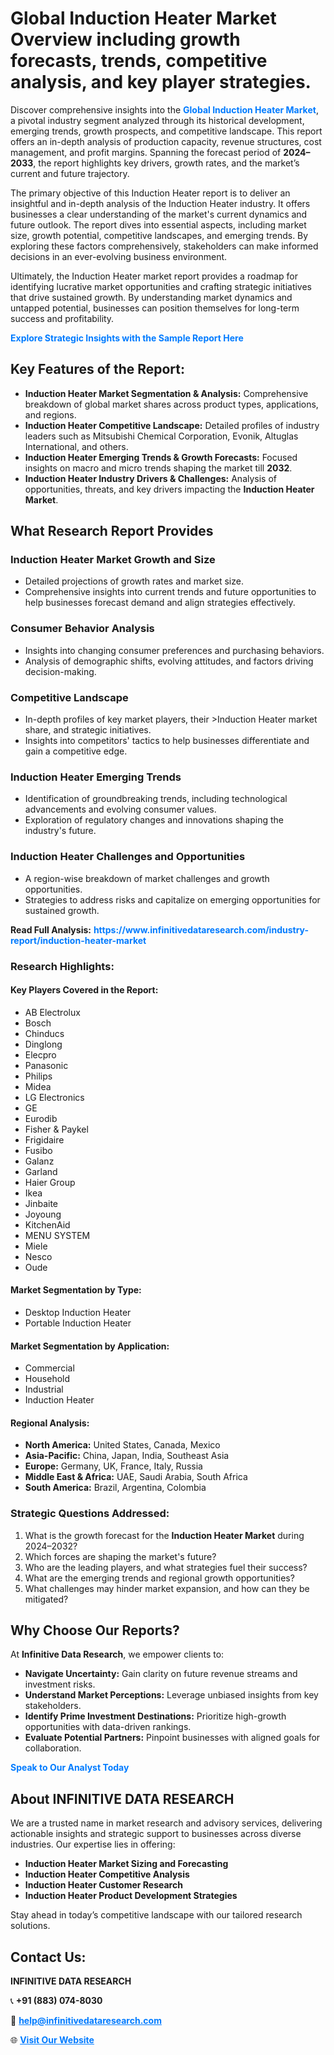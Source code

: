 <h1>Global Induction Heater Market Overview including growth forecasts, trends, competitive analysis, and key player strategies.</h1>
<p>
Discover comprehensive insights into the 
<a href="https://www.infinitivedataresearch.com/industry-report/induction-heater-market" rel="dofollow" style="color: #007BFF; text-decoration: none;"><strong>Global Induction Heater Market</strong></a>, a pivotal industry segment analyzed through its historical development, emerging trends, growth prospects, and competitive landscape. This report offers an in-depth analysis of production capacity, revenue structures, cost management, and profit margins. Spanning the forecast period of <strong>2024–2033</strong>, the report highlights key drivers, growth rates, and the market’s current and future trajectory.
</p>
<p>
The primary objective of this Induction Heater report is to deliver an insightful and in-depth analysis of the Induction Heater industry. It offers businesses a clear understanding of the market's current dynamics and future outlook. The report dives into essential aspects, including market size, growth potential, competitive landscapes, and emerging trends. By exploring these factors comprehensively, stakeholders can make informed decisions in an ever-evolving business environment.
</p>
<p>
Ultimately, the Induction Heater market report provides a roadmap for identifying lucrative market opportunities and crafting strategic initiatives that drive sustained growth. By understanding market dynamics and untapped potential, businesses can position themselves for long-term success and profitability.
</p>
<p>
<a href="https://www.infinitivedataresearch.com/request-sample/reportId=110820" style="color: #007BFF; text-decoration: none;"><strong>Explore Strategic Insights with the Sample Report Here</strong></a>
</p>

<h2>Key Features of the Report:</h2>
<ul>
<li><strong>Induction Heater Market Segmentation & Analysis:</strong> Comprehensive breakdown of global market shares across product types, applications, and regions.</li>
<li><strong>Induction Heater Competitive Landscape:</strong> Detailed profiles of industry leaders such as Mitsubishi Chemical Corporation, Evonik, Altuglas International, and others.</li>
<li><strong>Induction Heater Emerging Trends & Growth Forecasts:</strong> Focused insights on macro and micro trends shaping the market till <strong>2032</strong>.</li>
<li><strong>Induction Heater Industry Drivers & Challenges:</strong> Analysis of opportunities, threats, and key drivers impacting the <strong>Induction Heater Market</strong>.</li>
</ul>

<h2>What Research Report Provides</h2>
<h3>Induction Heater Market Growth and Size</h3>
<ul>
<li>Detailed projections of growth rates and market size.</li>
<li>Comprehensive insights into current trends and future opportunities to help businesses forecast demand and align strategies effectively.</li>
</ul>

<h3>Consumer Behavior Analysis</h3>
<ul>
<li>Insights into changing consumer preferences and purchasing behaviors.</li>
<li>Analysis of demographic shifts, evolving attitudes, and factors driving decision-making.</li>
</ul>

<h3>Competitive Landscape</h3>
<ul>
<li>In-depth profiles of key market players, their >Induction Heater market share, and strategic initiatives.</li>
<li>Insights into competitors' tactics to help businesses differentiate and gain a competitive edge.</li>
</ul>

<h3>Induction Heater Emerging Trends</h3>
<ul>
<li>Identification of groundbreaking trends, including technological advancements and evolving consumer values.</li>
<li>Exploration of regulatory changes and innovations shaping the industry's future.</li>
</ul>

<h3>Induction Heater Challenges and Opportunities</h3>
<ul>
<li>A region-wise breakdown of market challenges and growth opportunities.</li>
<li>Strategies to address risks and capitalize on emerging opportunities for sustained growth.</li>
</ul>
<p><strong>Read Full Analysis:</strong> <a href="https://www.infinitivedataresearch.com/industry-report/induction-heater-market" rel="dofollow" style="color: #007BFF; text-decoration: none;"><strong>https://www.infinitivedataresearch.com/industry-report/induction-heater-market</strong></a></p>
<h3>Research Highlights:</h3>
<h4>Key Players Covered in the Report:</h4>
<ul><li>AB Electrolux</li><li>Bosch</li><li>Chinducs</li><li>Dinglong</li><li>Elecpro</li><li>Panasonic</li><li>Philips</li><li>Midea</li><li>LG Electronics</li><li>GE</li><li>Eurodib</li><li>Fisher &amp; Paykel</li><li>Frigidaire</li><li>Fusibo</li><li>Galanz</li><li>Garland</li><li>Haier Group</li><li>Ikea</li><li>Jinbaite</li><li>Joyoung</li><li>KitchenAid</li><li>MENU SYSTEM</li><li>Miele</li><li>Nesco</li><li>Oude</li></ul>
<h4>Market Segmentation by Type:</h4>
<ul><li>Desktop Induction Heater</li><li>Portable Induction Heater</li></ul>
<h4>Market Segmentation by Application:</h4>
<ul><li>Commercial</li><li>Household</li><li>Industrial</li><li>Induction Heater</li></ul>

<h4>Regional Analysis:</h4>
<ul>
<li><strong>North America:</strong> United States, Canada, Mexico</li>
<li><strong>Asia-Pacific:</strong> China, Japan, India, Southeast Asia</li>
<li><strong>Europe:</strong> Germany, UK, France, Italy, Russia</li>
<li><strong>Middle East & Africa:</strong> UAE, Saudi Arabia, South Africa</li>
<li><strong>South America:</strong> Brazil, Argentina, Colombia</li>
</ul>

<h3>Strategic Questions Addressed:</h3>
<ol>
<li>What is the growth forecast for the <strong>Induction Heater Market</strong> during 2024–2032?</li>
<li>Which forces are shaping the market's future?</li>
<li>Who are the leading players, and what strategies fuel their success?</li>
<li>What are the emerging trends and regional growth opportunities?</li>
<li>What challenges may hinder market expansion, and how can they be mitigated?</li>
</ol>

<h2>Why Choose Our Reports?</h2>
<p>At <strong>Infinitive Data Research</strong>, we empower clients to:</p>
<ul>
<li><strong>Navigate Uncertainty:</strong> Gain clarity on future revenue streams and investment risks.</li>
<li><strong>Understand Market Perceptions:</strong> Leverage unbiased insights from key stakeholders.</li>
<li><strong>Identify Prime Investment Destinations:</strong> Prioritize high-growth opportunities with data-driven rankings.</li>
<li><strong>Evaluate Potential Partners:</strong> Pinpoint businesses with aligned goals for collaboration.</li>
</ul>
<p><a href="https://www.infinitivedataresearch.com/industry-report/induction-heater-market" rel="dofollow" style="color: #007BFF; text-decoration: none;"><strong>Speak to Our Analyst Today</strong></a></p>

<h2>About INFINITIVE DATA RESEARCH</h2>
<p>We are a trusted name in market research and advisory services, delivering actionable insights and strategic support to businesses across diverse industries. Our expertise lies in offering:</p>
<ul>
<li><strong>Induction Heater Market Sizing and Forecasting</strong></li>
<li><strong>Induction Heater Competitive Analysis</strong></li>
<li><strong>Induction Heater Customer Research</strong></li>
<li><strong>Induction Heater Product Development Strategies</strong></li>
</ul>
<p>Stay ahead in today’s competitive landscape with our tailored research solutions.</p>

<h2>Contact Us:</h2>
<p><strong>INFINITIVE DATA RESEARCH</strong></p>
<p>📞 <strong>+91 (883) 074-8030</strong></p>
<p>📧 <strong><a href="mailto:help@infinitivedataresearch.com" style="color: #007BFF;">help@infinitivedataresearch.com</a></strong></p>
<p>🌐 <strong><a href="https://www.infinitivedataresearch.com" rel="dofollow" style="color: #007BFF;">Visit Our Website</a></strong></p>